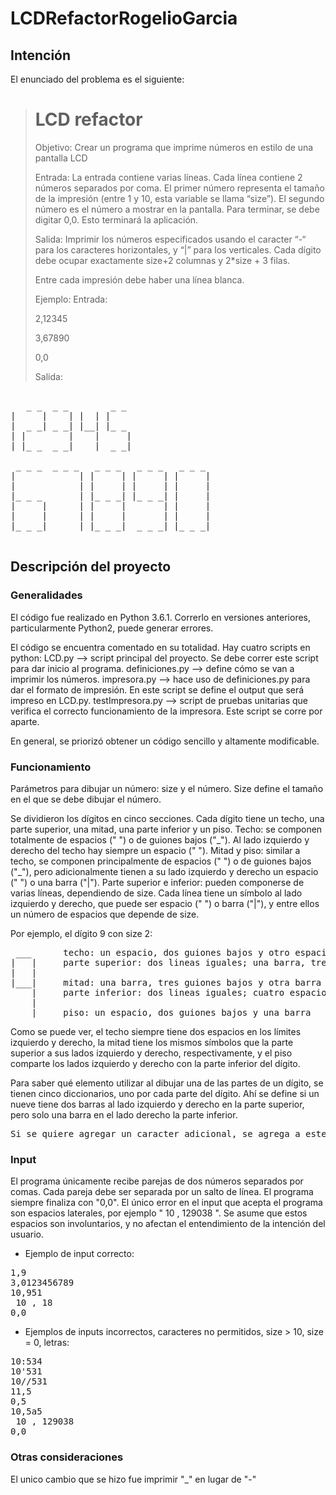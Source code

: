 # LCDRefactorRogelioGarcia

## Intención
El enunciado del problema es el siguiente:
> # LCD refactor
>
>
> Objetivo: Crear un programa que imprime números en estilo de una pantalla LCD
>
> Entrada: La entrada contiene varias líneas. Cada línea contiene 2 números separados por coma. El primer número representa el tamaño de la impresión (entre 1 y 10, esta variable se llama “size”). El segundo número es el número a mostrar en la pantalla. Para terminar, se debe digitar 0,0. Esto terminará la aplicación.
>
> Salida: Imprimir los números especificados usando el caracter “-“ para los caracteres horizontales, y “|” para los verticales. Cada dígito debe ocupar exactamente size+2 columnas y 2*size + 3 filas.
>
> Entre cada impresión debe haber una línea blanca.
>
> Ejemplo:
> Entrada:
>
> 2,12345
>
> 3,67890
>
> 0,0
>
>   
> Salida:   

  <pre>  
   _ _  _ _        _ _
|     |    | |  | |
|  _ _| _ _| |__| |_ _
| |        |    |     |
| |_ _  _ _|    |  _ _|

 _ _ _  _ _ _   _ _ _   _ _ _   _ _ _
|            | |     | |     | |     |
|            | |     | |     | |     |
|_ _ _       | |_ _ _| |_ _ _| |     |
|     |      | |     |       | |     |
|     |      | |     |       | |     |
|_ _ _|      | |_ _ _|  _ _ _| |_ _ _|

</pre>

## Descripción del proyecto
### Generalidades
El código fue realizado en Python 3.6.1. Correrlo en versiones anteriores, particularmente Python2, puede generar errores.

El código se encuentra comentado en su totalidad. Hay cuatro scripts en python:
LCD.py --> script principal del proyecto. Se debe correr este script para dar inicio al programa.
definiciones.py --> define cómo se van a imprimir los números.
impresora.py --> hace uso de definiciones.py para dar el formato de impresión. En este script se define el output que será impreso en LCD.py.
testImpresora.py --> script de pruebas unitarias que verifica el correcto funcionamiento de la impresora. Este script se corre por aparte.

En general, se priorizó obtener un código sencillo y altamente modificable.

### Funcionamiento
Parámetros para dibujar un número: size y el número. Size define el tamaño en el que se debe dibujar el número.

Se dividieron los dígitos en cinco secciones. Cada dígito tiene un techo, una parte superior, una mitad, una parte inferior y un piso.
Techo: se componen totalmente de espacios (" ") o de guiones bajos ("\_"). Al lado izquierdo y derecho del techo hay siempre un espacio (" ").
Mitad y piso: similar a techo, se componen principalmente de espacios (" ") o de guiones bajos ("\_"), pero adicionalmente tienen a su lado izquierdo y derecho un espacio (" ") o una barra ("|").
Parte superior e inferior: pueden componerse de varias líneas, dependiendo de size. Cada línea tiene un símbolo al lado izquierdo y derecho, que puede ser espacio (" ") o barra ("|"), y entre ellos un número de espacios que depende de size.

Por ejemplo, el dígito 9 con size 2:

<pre>
 ___      techo: un espacio, dos guiones bajos y otro espacio
|   |     parte superior: dos lineas iguales; una barra, tres espacios y otra barra.
|   |     
|___|     mitad: una barra, tres guiones bajos y otra barra
    |     parte inferior: dos lineas iguales; cuatro espacios y una barra.
    |
 ___|     piso: un espacio, dos guiones bajos y una barra
</pre>

Como se puede ver, el techo siempre tiene dos espacios en los límites izquierdo y derecho, la mitad tiene los mismos símbolos que la parte superior a sus lados izquierdo y derecho, respectivamente, y el piso comparte los lados izquierdo y derecho con la parte inferior del dígito.

Para saber qué elemento utilizar al dibujar una de las partes de un dígito, se tienen cinco diccionarios, uno por cada parte del dígito. Ahí se define si un nueve tiene dos barras al lado izquierdo y derecho en la parte superior, pero solo una barra en el lado derecho la parte inferior.

<pre>
Si se quiere agregar un caracter adicional, se agrega a este diccionario y se modifican las verificaciones del input del programa para aceptarlo.
</pre>

### Input
El programa únicamente recibe parejas de dos números separados por comas. Cada pareja debe ser separada por un salto de línea. El programa siempre finaliza con "0,0". El único error en el input que acepta el programa son espacios laterales, por ejemplo " 10 , 129038 ". Se asume que estos espacios son involuntarios, y no afectan el entendimiento de la intención del usuario.
* Ejemplo de input correcto:
<pre>
1,9
3,0123456789
10,951
 10 , 18 
0,0
</pre>

* Ejemplos de inputs incorrectos, caracteres no permitidos, size > 10, size = 0, letras:
<pre>
10:534
10'531
10//531
11,5
0,5
10,5a5
 10 , 129038  
0,0
</pre>

### Otras consideraciones
El unico cambio que se hizo fue imprimir "\_" en lugar de "-"
